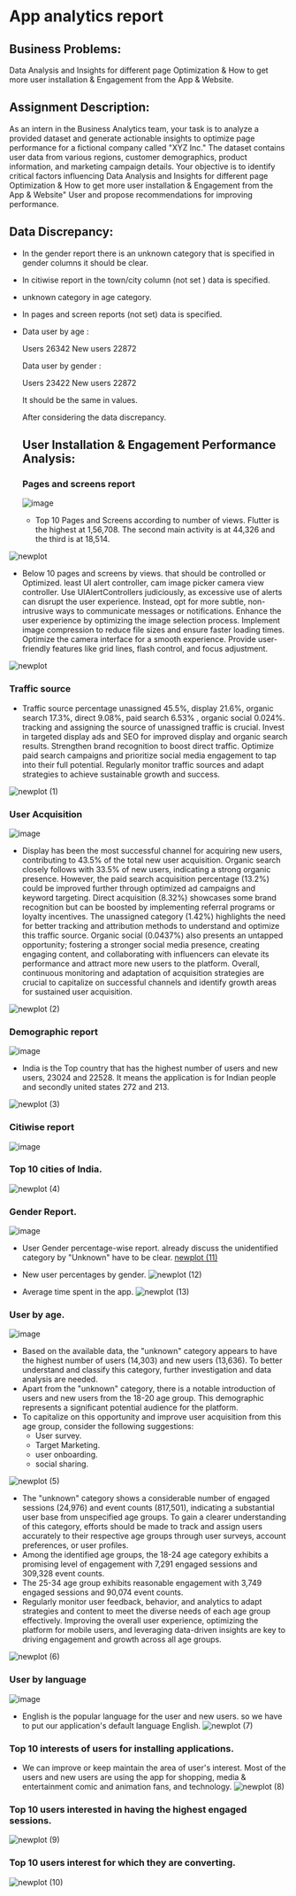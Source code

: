 # App analytics report

## Business Problems:
Data Analysis and Insights for different page Optimization & How to get more user installation & Engagement from the App & Website.

## Assignment Description:
As an intern in the Business Analytics team, your task is to analyze a provided dataset and generate actionable insights to optimize page performance for a fictional company called "XYZ Inc." The dataset contains user data from various regions, customer demographics, product information, and marketing campaign details. Your objective is to identify critical factors influencing Data Analysis and Insights for different page Optimization & How to get more user installation & Engagement from the App & Website" User and propose recommendations for improving performance.
## Data Discrepancy:
* In the gender report there is an unknown category that is specified in gender columns it should be clear.
* In citiwise report in the town/city column (not set ) data is specified.
* unknown category in age category.
* In pages and screen reports (not set) data is specified.
* Data user by age :

   Users                               26342
   New users                           22872

  Data user by gender :

  Users                                23422
  New users                            22872

  It should be the same in values.

  After considering the data discrepancy.

  ## User Installation & Engagement Performance Analysis:

  ### Pages and screens report
  ![image](https://github.com/VIKAS-BUDHANI/App_analytics_report/assets/111237089/873dd9e5-6399-46e7-8c57-23a45558af18)
  
  * Top 10 Pages and Screens according to number of views. Flutter is the highest at 1,56,708. The second    main activity is at 44,326 and the third is at 18,514.

![newplot](https://github.com/VIKAS-BUDHANI/App_analytics_report/assets/111237089/3d18b753-0f9c-47d9-8c9a-3e1ca0b73be2)

  * Below 10 pages and screens by views. that should be controlled or Optimized. least UI alert controller, cam image picker camera view controller. Use UIAlertControllers judiciously, as excessive use of alerts can disrupt the user experience. Instead, opt for more subtle, non-intrusive ways to communicate messages or notifications. Enhance the user experience by optimizing the image selection process. Implement image compression to reduce file sizes and ensure faster loading times. Optimize the camera interface for a smooth experience. Provide user-friendly features like grid lines, flash control, and focus adjustment.

![newplot](https://github.com/VIKAS-BUDHANI/App_analytics_report/assets/111237089/b19c80b4-85e6-4bb8-9f0a-12672ebbb5ca)

### Traffic source
 * Traffic source percentage unassigned 45.5%, display 21.6%, organic search 17.3%, direct 9.08%, paid search 6.53% , organic social 0.024%. tracking and assigning the source of unassigned traffic is crucial. Invest in targeted display ads and SEO for improved display and organic search results. Strengthen brand recognition to boost direct traffic. Optimize paid search campaigns and prioritize social media engagement to tap into their full potential. Regularly monitor traffic sources and adapt strategies to achieve sustainable growth and success.

![newplot (1)](https://github.com/VIKAS-BUDHANI/App_analytics_report/assets/111237089/419c12f3-0dec-4f53-802a-8763c6aa8de6)

### User Acquisition
![image](https://github.com/VIKAS-BUDHANI/App_analytics_report/assets/111237089/28dce28f-b61e-407c-86a8-9300ce0b88e8)

* Display has been the most successful channel for acquiring new users, contributing to 43.5% of the total new user acquisition. Organic search closely follows with 33.5% of new users, indicating a strong organic presence. However, the paid search acquisition percentage (13.2%) could be improved further through optimized ad campaigns and keyword targeting. Direct acquisition (8.32%) showcases some brand recognition but can be boosted by implementing referral programs or loyalty incentives. The unassigned category (1.42%) highlights the need for better tracking and attribution methods to understand and optimize this traffic source. Organic social (0.0437%) also presents an untapped opportunity; fostering a stronger social media presence, creating engaging content, and collaborating with influencers can elevate its performance and attract more new users to the platform. Overall, continuous monitoring and adaptation of acquisition strategies are crucial to capitalize on successful channels and identify growth areas for sustained user acquisition.

![newplot (2)](https://github.com/VIKAS-BUDHANI/App_analytics_report/assets/111237089/8bc5b03d-0940-4cd4-b216-31bca674330e)

### Demographic report
![image](https://github.com/VIKAS-BUDHANI/App_analytics_report/assets/111237089/e87c5454-9237-48dd-bbb2-e661f950b3ae)

* India is the Top country that has the highest number of users and new users, 23024 and 22528. It means the application is for Indian people and secondly united states 272 and 213.
  
![newplot (3)](https://github.com/VIKAS-BUDHANI/App_analytics_report/assets/111237089/0b9868a1-0f49-4bcc-ba4d-968e11112ba1)

### Citiwise report
![image](https://github.com/VIKAS-BUDHANI/App_analytics_report/assets/111237089/e89d16aa-d859-4e4d-940c-18842ea16f15)

### Top 10 cities of India.
![newplot (4)](https://github.com/VIKAS-BUDHANI/App_analytics_report/assets/111237089/a7326e5b-80dc-4bae-a3a5-7126d3a70afc)

### Gender Report.
![image](https://github.com/VIKAS-BUDHANI/App_analytics_report/assets/111237089/72340eff-fbe3-414a-bc73-a6a5dd6e55e7)

* User Gender percentage-wise report. already discuss the unidentified category by "Unknown" have to be clear.
[newplot (11)](https://github.com/VIKAS-BUDHANI/App_analytics_report/assets/111237089/2f3e3882-8221-448e-a9f4-89e18a383aa0)

* New user percentages by gender.
![newplot (12)](https://github.com/VIKAS-BUDHANI/App_analytics_report/assets/111237089/dec5f479-64a0-4efe-a2e3-05c1d38521b4)

* Average time spent in the app.
![newplot (13)](https://github.com/VIKAS-BUDHANI/App_analytics_report/assets/111237089/90f3defc-d9d9-424f-9c85-4d71222e88d7)

### User by age.
![image](https://github.com/VIKAS-BUDHANI/App_analytics_report/assets/111237089/ae27b997-f244-4604-8746-6d9ea46835bf)

* Based on the available data, the "unknown" category appears to have the highest number of users (14,303) and new users (13,636). To better understand and classify this category, further investigation and data analysis are needed.
* Apart from the "unknown" category, there is a notable introduction of users and new users from the 18-20 age group. This demographic represents a significant potential audience for the platform.
* To capitalize on this opportunity and improve user acquisition from this age group, consider the following suggestions:
  * User survey.
  * Target Marketing.
  * user onboarding.
  *  social sharing.

![newplot (5)](https://github.com/VIKAS-BUDHANI/App_analytics_report/assets/111237089/61e8672d-7e07-44ca-8cc7-ae899730cdeb)

* The "unknown" category shows a considerable number of engaged sessions (24,976) and event counts (817,501), indicating a substantial user base from unspecified age groups. To gain a clearer understanding of this category, efforts should be made to track and assign users accurately to their respective age groups through user surveys, account preferences, or user profiles.
* Among the identified age groups, the 18-24 age category exhibits a promising level of engagement with 7,291 engaged sessions and 309,328 event counts.
* The 25-34 age group exhibits reasonable engagement with 3,749 engaged sessions and 90,074 event counts.
* Regularly monitor user feedback, behavior, and analytics to adapt strategies and content to meet the diverse needs of each age group effectively. Improving the overall user experience, optimizing the platform for mobile users, and leveraging data-driven insights are key to driving engagement and growth across all age groups.

![newplot (6)](https://github.com/VIKAS-BUDHANI/App_analytics_report/assets/111237089/ffd7665d-6c25-48ea-9801-7757a1905e60)

### User by language
![image](https://github.com/VIKAS-BUDHANI/App_analytics_report/assets/111237089/ed15a4f5-9e8f-4b91-8176-3f8f220d89c8)

* English is the popular language for the user and new users. so we have to put our application's default language English.
![newplot (7)](https://github.com/VIKAS-BUDHANI/App_analytics_report/assets/111237089/b6168378-72dc-4750-8862-065c98bf75e7)

### Top 10 interests of users for installing applications.
* We can improve or keep maintain the area of user's interest. Most of the users and new users are using the app for shopping, media & entertainment comic and animation fans, and technology. 
![newplot (8)](https://github.com/VIKAS-BUDHANI/App_analytics_report/assets/111237089/de697b84-5b62-4800-989e-27e0f447a2b5)

### Top 10 users interested in having the highest engaged sessions.
![newplot (9)](https://github.com/VIKAS-BUDHANI/App_analytics_report/assets/111237089/7ab3ae96-35a9-4c6a-8fe6-96892509726f)

### Top 10 users interest for which they are converting.
![newplot (10)](https://github.com/VIKAS-BUDHANI/App_analytics_report/assets/111237089/53d292d0-ca1e-498b-8a76-3f855d3e5c16)



  
